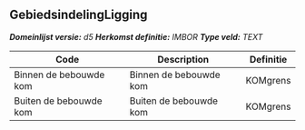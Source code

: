 ﻿## GebiedsindelingLigging

*__Domeinlijst versie:__ d5*
*__Herkomst definitie:__ IMBOR*
*__Type veld:__ TEXT*

|__Code__ |__Description__ |__Definitie__	|
|	---	|	---	|   ---	| 
| Binnen de bebouwde kom | Binnen de bebouwde kom | KOMgrens |
| Buiten de bebouwde kom | Buiten de bebouwde kom | KOMgrens |
